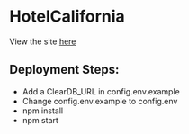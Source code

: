 # HotelCalifornia
View the site [here](hotelcalifornia.herokuapp.com/)

## Deployment Steps:
- Add a ClearDB_URL in config.env.example
- Change config.env.example to config.env
- npm install
- npm start
